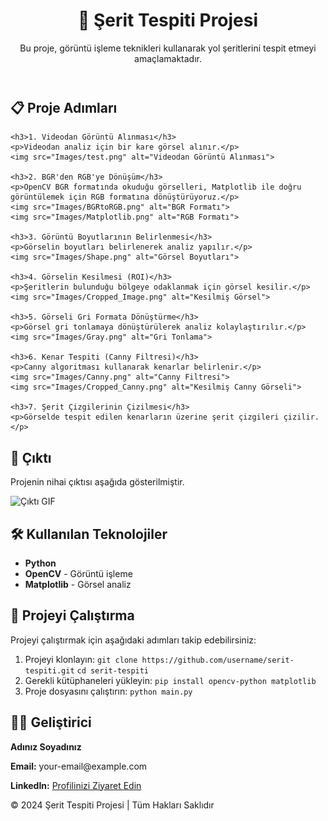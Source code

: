 

<header>
    <h1>🚗 Şerit Tespiti Projesi</h1>
    <p>Bu proje, görüntü işleme teknikleri kullanarak yol şeritlerini tespit etmeyi amaçlamaktadır.</p>
</header>

<section>
    <h2>📋 Proje Adımları</h2>

    <h3>1. Videodan Görüntü Alınması</h3>
    <p>Videodan analiz için bir kare görsel alınır.</p>
    <img src="Images/test.png" alt="Videodan Görüntü Alınması">

    <h3>2. BGR'den RGB'ye Dönüşüm</h3>
    <p>OpenCV BGR formatında okuduğu görselleri, Matplotlib ile doğru görüntülemek için RGB formatına dönüştürüyoruz.</p>
    <img src="Images/BGRtoRGB.png" alt="BGR Formatı">
    <img src="Images/Matplotlib.png" alt="RGB Formatı">

    <h3>3. Görüntü Boyutlarının Belirlenmesi</h3>
    <p>Görselin boyutları belirlenerek analiz yapılır.</p>
    <img src="Images/Shape.png" alt="Görsel Boyutları">

    <h3>4. Görselin Kesilmesi (ROI)</h3>
    <p>Şeritlerin bulunduğu bölgeye odaklanmak için görsel kesilir.</p>
    <img src="Images/Cropped_Image.png" alt="Kesilmiş Görsel">

    <h3>5. Görseli Gri Formata Dönüştürme</h3>
    <p>Görsel gri tonlamaya dönüştürülerek analiz kolaylaştırılır.</p>
    <img src="Images/Gray.png" alt="Gri Tonlama">

    <h3>6. Kenar Tespiti (Canny Filtresi)</h3>
    <p>Canny algoritması kullanarak kenarlar belirlenir.</p>
    <img src="Images/Canny.png" alt="Canny Filtresi">
    <img src="Images/Cropped_Canny.png" alt="Kesilmiş Canny Görseli">

    <h3>7. Şerit Çizgilerinin Çizilmesi</h3>
    <p>Görselde tespit edilen kenarların üzerine şerit çizgileri çizilir.</p>
</section>

<section class="output-gif">
    <h2>🎥 Çıktı</h2>
    <p>Projenin nihai çıktısı aşağıda gösterilmiştir.</p>
    <img src="Videos/output_gif.gif" alt="Çıktı GIF">
</section>

<section>
    <h2>🛠️ Kullanılan Teknolojiler</h2>
    <div class="technologies">
        <ul>
            <li><strong>Python</strong></li>
            <li><strong>OpenCV</strong> - Görüntü işleme</li>
            <li><strong>Matplotlib</strong> - Görsel analiz</li>
        </ul>
    </div>
</section>

<section>
    <h2>📂 Projeyi Çalıştırma</h2>
    <div class="how-to-run">
        <p>Projeyi çalıştırmak için aşağıdaki adımları takip edebilirsiniz:</p>
        <ol>
            <li>Projeyi klonlayın:  
                <code>git clone https://github.com/username/serit-tespiti.git</code>  
                <code>cd serit-tespiti</code>
            </li>
            <li>Gerekli kütüphaneleri yükleyin:  
                <code>pip install opencv-python matplotlib</code>
            </li>
            <li>Proje dosyasını çalıştırın:  
                <code>python main.py</code>
            </li>
        </ol>
    </div>
</section>

<section>
    <h2>👨‍💻 Geliştirici</h2>
    <p><strong>Adınız Soyadınız</strong></p>
    <p><strong>Email:</strong> your-email@example.com</p>
    <p><strong>LinkedIn:</strong> <a href="https://linkedin.com/in/yourname" target="_blank">Profilinizi Ziyaret Edin</a></p>
</section>

<footer>
    <p>© 2024 Şerit Tespiti Projesi | Tüm Hakları Saklıdır</p>
</footer>

</body>
</html>
